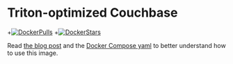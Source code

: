 # Triton-optimized Couchbase

+[![DockerPulls](https://img.shields.io/docker/pulls/misterbisson/triton-couchbase.svg)](https://registry.hub.docker.com/u/misterbisson/triton-couchbase/)
+[![DockerStars](https://img.shields.io/docker/stars/misterbisson/triton-couchbase.svg)](https://registry.hub.docker.com/u/misterbisson/triton-couchbase/)

Read [the blog post](https://www.joyent.com/blog/couchbase-in-docker-containers) and the [Docker Compose yaml](https://github.com/misterbisson/clustered-couchbase-in-containers) to better understand how to use this image.
